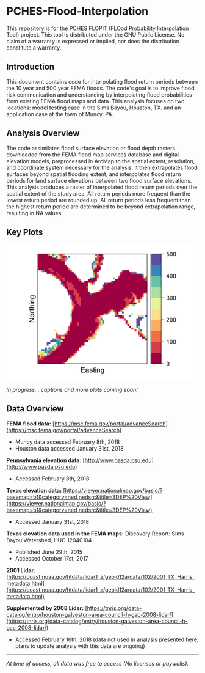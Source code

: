 # PCHES-Flood-Interpolation

This repository is for the PCHES FLOPIT (FLOod Probability Interpolation Tool) project. This tool is distributed under the GNU Public License. No claim of a warranty is expressed or implied, nor does the distribution constitute a warranty.

## Introduction

This document contains code for interpolating flood return periods between the 10 year and 500 year FEMA floods. The code's goal is to improve flood risk communication and understanding by interpolating flood probabilities from existing FEMA flood maps and data. This analysis focuses on two locations: model testing case in the Sims Bayou, Houston, TX. and an application case at the town of Muncy, PA.

## Analysis Overview

The code assimilates flood surface elevation or flood depth rasters downloaded from the FEMA flood map services database and digital elevation models, preprocessed in ArcMap to the spatial extent, resolution, and coordinate system necessary for the analysis. It then extrapolates flood surfaces beyond spatial flooding extent, and interpolates flood return periods for land surface elevations between two flood surface elevations. This analysis produces a raster of interpolated flood return periods over the spatial extent of the study area. All return periods more frequent than the lowest return period are rounded up. All return periods less frequent than the highest return period are determined to be beyond extrapolation range, resulting in NA values.

## Key Plots

![Alt text](/Figures/Muncy_figures/PCHES_Muncy_flood_interpolation_probmap.png)

*In progress... captions and more plots coming soon!*

## Data Overview

**FEMA flood data:** [https://msc.fema.gov/portal/advanceSearch](https://msc.fema.gov/portal/advanceSearch)  
* Muncy data accessed February 8th, 2018
* Houston data accessed January 31st, 2018

**Pennsylvania elevation data:** [http://www.pasda.psu.edu](http://www.pasda.psu.edu)  
* Accessed February 8th, 2018

**Texas elevation data:** [https://viewer.nationalmap.gov/basic/?basemap=b1&category=ned,nedsrc&title=3DEP%20View](https://viewer.nationalmap.gov/basic/?basemap=b1&category=ned,nedsrc&title=3DEP%20View)  
* Accessed January 31st, 2018

**Texas elevation data used in the FEMA maps:** Discovery Report: Sims Bayou Watershed, HUC 12040104  
* Published June 29th, 2015
* Accessed October 17st, 2017

**2001 Lidar:** [https://coast.noaa.gov/htdata/lidar1_z/geoid12a/data/102/2001_TX_Harris_metadata.html](https://coast.noaa.gov/htdata/lidar1_z/geoid12a/data/102/2001_TX_Harris_metadata.html)

**Supplemented by 2008 Lidar:** [https://tnris.org/data-catalog/entry/houston-galveston-area-council-h-gac-2008-lidar/](https://tnris.org/data-catalog/entry/houston-galveston-area-council-h-gac-2008-lidar/)
* Accessed February 16th, 2018 (data not used in analysis presented here, plans to update analysis with this data are ongoing)

---

*At time of access, all data was free to access (No licenses or paywalls).*
